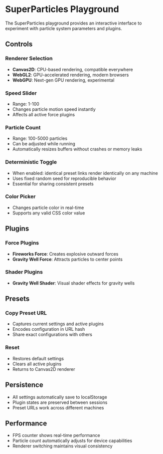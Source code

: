 # SuperParticles Playground

The SuperParticles playground provides an interactive interface to experiment with particle system parameters and plugins.

## Controls

### Renderer Selection
- **Canvas2D**: CPU-based rendering, compatible everywhere
- **WebGL2**: GPU-accelerated rendering, modern browsers
- **WebGPU**: Next-gen GPU rendering, experimental

### Speed Slider
- Range: 1-100
- Changes particle motion speed instantly
- Affects all active force plugins

### Particle Count
- Range: 100-5000 particles
- Can be adjusted while running
- Automatically resizes buffers without crashes or memory leaks

### Deterministic Toggle
- When enabled: identical preset links render identically on any machine
- Uses fixed random seed for reproducible behavior
- Essential for sharing consistent presets

### Color Picker
- Changes particle color in real-time
- Supports any valid CSS color value

## Plugins

### Force Plugins
- **Fireworks Force**: Creates explosive outward forces
- **Gravity Well Force**: Attracts particles to center points

### Shader Plugins
- **Gravity Well Shader**: Visual shader effects for gravity wells

## Presets

### Copy Preset URL
- Captures current settings and active plugins
- Encodes configuration in URL hash
- Share exact configurations with others

### Reset
- Restores default settings
- Clears all active plugins
- Returns to Canvas2D renderer

## Persistence

- All settings automatically save to localStorage
- Plugin states are preserved between sessions
- Preset URLs work across different machines

## Performance

- FPS counter shows real-time performance
- Particle count automatically adjusts for device capabilities
- Renderer switching maintains visual consistency
